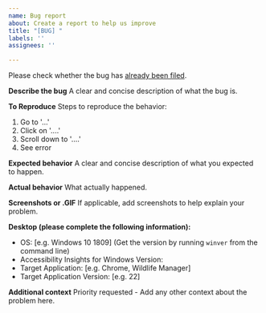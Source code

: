 ```yaml
---
name: Bug report
about: Create a report to help us improve
title: "[BUG] "
labels: ''
assignees: ''

---
```

Please check whether the bug has [already been filed](https://github.com/Microsoft/accessibility-insights-windows/issues).

**Describe the bug**
A clear and concise description of what the bug is.

**To Reproduce**
Steps to reproduce the behavior:
1. Go to '...'
2. Click on '....'
3. Scroll down to '....'
4. See error

**Expected behavior**
A clear and concise description of what you expected to happen.

**Actual behavior**
What actually happened.

**Screenshots or .GIF**
If applicable, add screenshots to help explain your problem.

**Desktop (please complete the following information):**
 - OS: [e.g. Windows 10 1809] (Get the version by running `winver` from the command line)
 - Accessibility Insights for Windows Version:
 - Target Application: [e.g. Chrome, Wildlife Manager]
 - Target Application Version: [e.g. 22]


**Additional context**
Priority requested -
Add any other context about the problem here.
